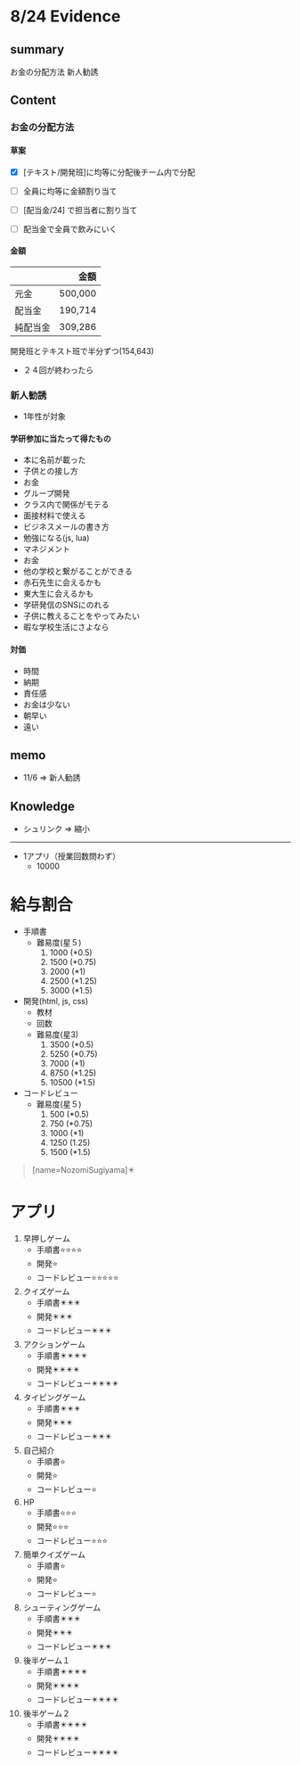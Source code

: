# 8/24 Evidence

## summary
お金の分配方法
新人勧誘

## Content

### お金の分配方法
#### 草案
- [x] [テキスト/開発班]に均等に分配後チーム内で分配
- [ ] 全員に均等に金額割り当て
- [ ] [配当金/24] で担当者に割り当て
- [ ] 配当金で全員で飲みにいく


#### 金額
|  | 金額 |
|:-|-:|
| 元金 | 500,000 |
| 配当金 | 190,714 |
| 純配当金 | 309,286 |

開発班とテキスト班で半分ずつ(154,643)
* ２４回が終わったら

### 新人勧誘
- 1年性が対象

#### 学研参加に当たって得たもの
- 本に名前が載った
- 子供との接し方
- お金
- グループ開発
- クラス内で関係がモテる
- 面接材料で使える
- ビジネスメールの書き方
- 勉強になる(js, lua)
- マネジメント
- お金
- 他の学校と繋がることができる
- 赤石先生に会えるかも
- 東大生に会えるかも
- 学研発信のSNSにのれる
- 子供に教えることをやってみたい
- 暇な学校生活にさよなら

#### 対価
- 時間
- 納期
- 責任感
- お金は少ない
- 朝早い
- 遠い


## memo
* 11/6 => 新人勧誘

## Knowledge
* シュリンク => 縮小

---

- 1アプリ（授業回数問わず）
    * 10000

# 給与割合
- 手順書
    * 難易度(星５)
        1. 1000 (*0.5)
        2. 1500 (*0.75)
        3. 2000 (*1)
        4. 2500 (*1.25)
        5. 3000 (*1.5)
- 開発(html, js, css)
    * 教材
    * 回数
    * 難易度(星3)
        1. 3500 (*0.5)
        2. 5250 (*0.75)
        3. 7000 (*1)
        4. 8750 (*1.25)
        5. 10500 (*1.5)
- コードレビュー
    - 難易度(星５)
        1. 500 (*0.5)
        2. 750 (*0.75)
        3. 1000 (*1)
        4. 1250 (1.25)
        5. 1500 (*1.5)


> [name=NozomiSugiyama]✴️

# アプリ
 1. 早押しゲーム
     - 手順書⭐️⭐️⭐️⭐️
     - 開発⭐️
     - コードレビュー⭐️⭐️⭐️⭐️⭐️
 2. クイズゲーム
     - 手順書✴️✴️✴️
     - 開発✴️✴️✴️
     - コードレビュー✴️✴️✴️
 3. アクションゲーム
     - 手順書✴️✴️✴️✴️
     - 開発✴️✴️✴️✴️
     - コードレビュー✴️✴️✴️✴️
 4. タイピングゲーム
     - 手順書✴️✴️✴️
     - 開発✴️✴️✴️
     - コードレビュー✴️✴️✴️
 5. 自己紹介
     - 手順書⭐️
     - 開発⭐️
     - コードレビュー⭐️
 6. HP
     - 手順書⭐️⭐️⭐️
     - 開発⭐️⭐️⭐️
     - コードレビュー⭐️⭐️⭐️
 7. 簡単クイズゲーム
     - 手順書⭐️
     - 開発⭐️
     - コードレビュー⭐️
 8. シューティングゲーム
     - 手順書✴️✴️✴️
     - 開発✴️✴️✴️
     - コードレビュー✴️✴️✴️
 9. 後半ゲーム１
     - 手順書✴️✴️✴️✴️
     - 開発✴️✴️✴️✴️
     - コードレビュー✴️✴️✴️✴️
10. 後半ゲーム２
     - 手順書✴️✴️✴️✴️
     - 開発✴️✴️✴️✴️
     - コードレビュー✴️✴️✴️✴️

